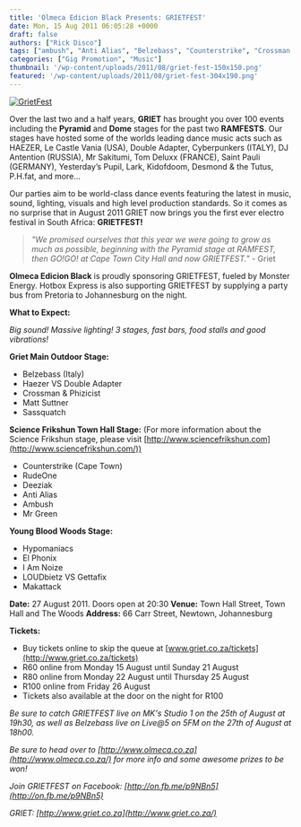 ```yaml
---
title: 'Olmeca Edicion Black Presents: GRIETFEST'
date: Mon, 15 Aug 2011 06:05:28 +0000
draft: false
authors: ["Rick Disco"]
tags: ["ambush", "Anti Alias", "Belzebass", "Counterstrike", "Crossman & Phizicist", "double-adapter", "El Phonix", "Gettafix", "Griet", "Grietfest", "haezer", "Hypomaniacs", "I Am Noize", "jhb", "LOUDbietz", "Makattack", "matt suttner", "Mr Green", "rudeone", "sassquatch", "Town Hall"]
categories: ["Gig Promotion", "Music"]
thumbnail: '/wp-content/uploads/2011/08/griet-fest-150x150.png'
featured: '/wp-content/uploads/2011/08/griet-fest-304x190.png'
---
```


[![](/wp-content/uploads/2011/08/griet-fest.png "GrietFest")](/wp-content/uploads/2011/08/griet-fest.png)

Over the last two and a half years, **GRIET** has brought you over 100 events including the **Pyramid** and **Dome** stages for the past two **RAMFESTS**. Our stages have hosted some of the worlds leading dance music acts such as HAEZER, Le Castle Vania (USA), Double Adapter, Cyberpunkers (ITALY), DJ Antention (RUSSIA), Mr Sakitumi, Tom Deluxx (FRANCE), Saint Pauli (GERMANY), Yesterday’s Pupil, Lark, Kidofdoom, Desmond & the Tutus, P.H.fat, and more…

Our parties aim to be world-class dance events featuring the latest in music, sound, lighting, visuals and high level production standards. So it comes as no surprise that in August 2011 GRIET now brings you the first ever electro festival in South Africa: **GRIETFEST!**

> _"We promised ourselves that this year we were going to grow as much as possible, beginning with the Pyramid stage at RAMFEST, then GO!GO! at Cape Town City Hall and now GRIETFEST."_ - Griet

**Olmeca Edicion Black** is proudly sponsoring GRIETFEST, fueled by Monster Energy. Hotbox Express is also supporting GRIETFEST by supplying a party bus from Pretoria to Johannesburg on the night.

**What to Expect:**

_Big sound! Massive lighting! 3 stages, fast bars, food stalls and good vibrations!_

**Griet Main Outdoor Stage:**

*   Belzebass (Italy)
*   Haezer VS Double Adapter
*   Crossman & Phizicist
*   Matt Suttner
*   Sassquatch

**Science Frikshun Town Hall Stage:** (For more information about the Science Frikshun stage, please visit [http://www.sciencefrikshun.com](http://www.sciencefrikshun.com/))

*   Counterstrike (Cape Town)
*   RudeOne
*   Deeziak
*   Anti Alias
*   Ambush
*   Mr Green

****Young Blood Woods Stage:****

*   Hypomaniacs
*   El Phonix
*   I Am Noize
*   LOUDbietz VS Gettafix
*   Makattack

**Date:** 27 August 2011. Doors open at 20:30 **Venue:** Town Hall Street, Town Hall and The Woods **Address:** 66 Carr Street, Newtown, Johannesburg

**Tickets:**

*   Buy tickets online to skip the queue at [www.griet.co.za/tickets](http://www.griet.co.za/tickets)
*   R60 online from Monday 15 August until Sunday 21 August
*   R80 online from Monday 22 August until Thursday 25 August
*   R100 online from Friday 26 August
*   Tickets also available at the door on the night for R100

_Be sure to catch GRIETFEST live on MK's Studio 1 on the 25th of August at 19h30, as well as Belzebass live on Live@5 on 5FM on the 27th of August at 18h00._

_Be sure to head over to [http://www.olmeca.co.za](http://www.olmeca.co.za/) for more info and some awesome prizes to be won!_

_Join GRIETFEST on Facebook: [http://on.fb.me/p9NBn5](http://on.fb.me/p9NBn5)_

_GRIET: [http://www.griet.co.za](http://www.griet.co.za/)_

